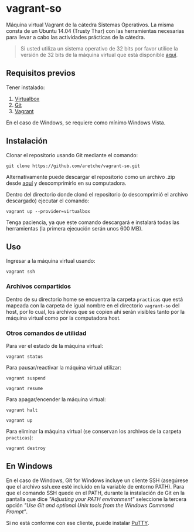 # vagrant-so

Máquina virtual Vagrant de la cátedra Sistemas Operativos.
La misma consta de un Ubuntu 14.04 (Trusty Thar) con las herramientas necesarias para llevar a cabo las actividades prácticas de la cátedra.

> Si usted utiliza un sistema operativo de 32 bits por favor utilice la versión de 32 bits de la máquina virtual que está disponible [aquí](https://github.com/aretche/vagrant-so-i686).

## Requisitos previos

Tener instalado:
1. [Virtualbox](https://www.virtualbox.org/wiki/Downloads)
2. [Git](https://git-scm.com/downloads)
3. [Vagrant](https://www.vagrantup.com/downloads.html)

En el caso de Windows, se requiere como mínimo Windows Vista.

## Instalación

Clonar el repositorio usando Git mediante el comando:

`git clone https://github.com/aretche/vagrant-so.git`

Alternativamente puede descargar el repositorio como un archivo .zip desde [aquí](https://github.com/aretche/vagrant-so/archive/2017.08.zip) y descomprimirlo en su computadora.

Dentro del directorio donde clonó el repositorio (o descomprimió el archivo descargado) ejecutar el comando:

`vagrant up --provider=virtualbox`

Tenga paciencia, ya que este comando descargará e instalará todas las herramientas (la primera ejecución serán unos 600 MB).

## Uso

Ingresar a la máquina virtual usando:

`vagrant ssh`


### Archivos compartidos

Dentro de su directorio home se encuentra la carpeta `practicas` que está mapeada con la carpeta de igual nombre en el directorio `vagrant-so` del host, por lo cual, los archivos que se copien ahí serán visibles tanto por la máquina virtual como por la computadora host.

### Otros comandos de utilidad

Para ver el estado de la máquina virtual:

`vagrant status`

Para pausar/reactivar la máquina virtual utilizar:

`vagrant suspend`

`vagrant resume`

Para apagar/encender la máquina virtual:

`vagrant halt`

`vagrant up`

Para eliminar la máquina virtual (se conservan los archivos de la carpeta `practicas`):

`vagrant destroy`

## En Windows

En el caso de Windows, Git for Windows incluye un cliente SSH (asegúrese que el archivo ssh.exe esté incluido en la variable de entorno PATH).
Para que el comando SSH quede en el PATH, durante la instalación de Git en la pantalla que dice *"Adjusting your PATH environment"* seleccione la tercera opción *"Use Git and optional Unix tools from the Windows Command Prompt"*.

Si no está conforme con ese cliente, puede instalar [PuTTY](https://www.chiark.greenend.org.uk/~sgtatham/putty/latest.html).
